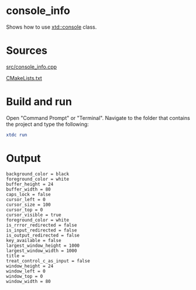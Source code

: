 # console_info

Shows how to use [xtd::console](https://gammasoft71.github.io/xtd/reference_guides/latest/classxtd_1_1console.html) class.

# Sources

[src/console_info.cpp](src/console_info.cpp)

[CMakeLists.txt](CMakeLists.txt)

# Build and run

Open "Command Prompt" or "Terminal". Navigate to the folder that contains the project and type the following:

```cmake
xtdc run
```

# Output

```
background_color = black
foreground_color = white
buffer_height = 24
buffer_width = 80
caps_lock = false
cursor_left = 0
cursor_size = 100
cursor_top = 0
cursor_visible = true
foreground_color = white
is_rrror_redirected = false
is_input_redirected = false
is_output_redirected = false
key_available = false
largest_window_height = 1000
largest_window_width = 1000
title =
treat_control_c_as_input = false
window_height = 24
window_left = 0
window_top = 0
window_width = 80
```
